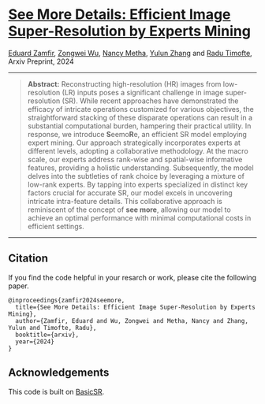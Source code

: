 # [See More Details: Efficient Image Super-Resolution by Experts Mining]()

[Eduard Zamfir](https://eduardzamfir.github.io), [Zongwei Wu](https://sites.google.com/view/zwwu/accueil), [Nancy Metha](https://scholar.google.com/citations?user=WwdYdlUAAAAJ&hl=en&oi=ao),  [Yulun Zhang](http://yulunzhang.com/) and [Radu Timofte](https://www.informatik.uni-wuerzburg.de/computervision/), Arxiv Preprint, 2024

---
> **Abstract:** Reconstructing high-resolution (HR) images from low-resolution (LR) inputs poses a significant challenge in image super-resolution (SR). While recent approaches have demonstrated the efficacy of intricate operations customized for various objectives, the straightforward stacking of these disparate operations can result in a substantial computational burden, hampering their practical utility. In response, we introduce **S**eemo**R**e, an efficient SR model employing expert mining. Our approach strategically incorporates experts at different levels, adopting a collaborative methodology. At the macro scale, our experts address rank-wise and spatial-wise informative features, providing a holistic understanding. Subsequently, the model delves into the subtleties of rank choice by leveraging a mixture of low-rank experts. By tapping into experts specialized in distinct key factors crucial for accurate SR, our model excels in uncovering intricate intra-feature details. This collaborative approach is reminiscent of the concept of **see more**, allowing our model to achieve an optimal performance with minimal computational costs in efficient settings.
---



## Citation

If you find the code helpful in your resarch or work, please cite the following paper.

```
@inproceedings{zamfir2024seemore,
  title={See More Details: Efficient Image Super-Resolution by Experts Mining},
  author={Zamfir, Eduard and Wu, Zongwei and Metha, Nancy and Zhang, Yulun and Timofte, Radu},
  booktitle={arxiv},
  year={2024}
}
```

## Acknowledgements

This code is built on [BasicSR](https://github.com/XPixelGroup/BasicSR).
